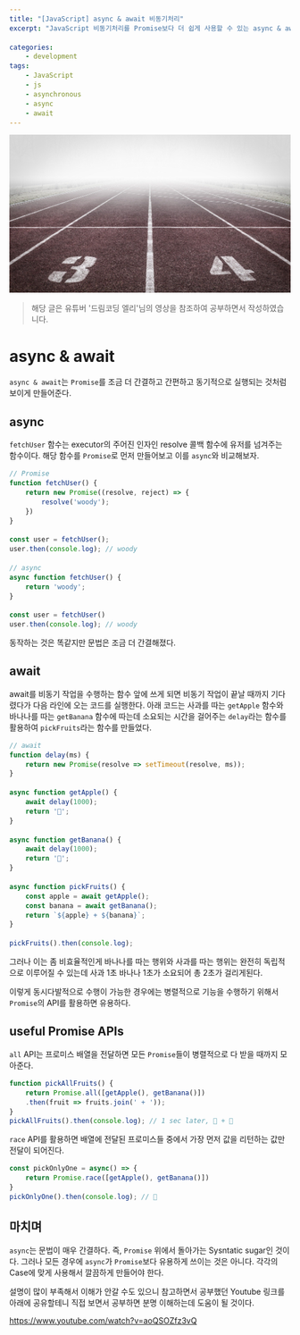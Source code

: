 ```yaml
---
title: "[JavaScript] async & await 비동기처리"
excerpt: "JavaScript 비동기처리를 Promise보다 더 쉽게 사용할 수 있는 async & await에 대해 알아보자."

categories:
    - development
tags:
    - JavaScript
    - js
    - asynchronous
    - async
    - await
---
```

![async](/assets/images/async.jpg)

> 해당 글은 유튜버 '드림코딩 엘리'님의 영상을 참조하여 공부하면서 작성하였습니다.


# async & await
`async & await`는 `Promise`를 조금 더 간결하고 간편하고 동기적으로 실행되는 것처럼 보이게 만들어준다.

## async

`fetchUser` 함수는 executor의 주어진 인자인 resolve 콜백 함수에 유저를 넘겨주는 함수이다. 해당 함수를 `Promise`로 먼저 만들어보고 이를 `async`와 비교해보자.

```js
// Promise
function fetchUser() {
    return new Promise((resolve, reject) => {
        resolve('woody');
    })
}

const user = fetchUser();
user.then(console.log); // woody

// async
async function fetchUser() {
    return 'woody';
}

const user = fetchUser()
user.then(console.log); // woody
```

동작하는 것은 똑같지만 문법은 조금 더 간결해졌다.

## await

await를 비동기 작업을 수행하는 함수 앞에 쓰게 되면 비동기 작업이 끝날 때까지 기다렸다가 다음 라인에 오는 코드를 실행한다. 아래 코드는 사과를 따는 `getApple` 함수와 바나나를 따는 `getBanana` 함수에 따는데 소요되는 시간을 걸어주는 `delay`라는 함수를 활용하여 `pickFruits`라는 함수를 만들었다.

```js
// await
function delay(ms) {
    return new Promise(resolve => setTimeout(resolve, ms));
}

async function getApple() {
    await delay(1000);
    return '🍎';
}

async function getBanana() {
    await delay(1000);
    return '🍌';
}

async function pickFruits() {
    const apple = await getApple();
    const banana = await getBanana();
    return `${apple} + ${banana}`;
}

pickFruits().then(console.log);
```

그러나 이는 좀 비효율적인게 바나나를 따는 행위와 사과를 따는 행위는 완전히 독립적으로 이루어질 수 있는데 사과 1초 바나나 1초가 소요되어 총 2초가 걸리게된다.

이렇게 동시다발적으로 수행이 가능한 경우에는 병렬적으로 기능을 수행하기 위해서  `Promise`의 API를 활용하면 유용하다.

## useful Promise APIs

`all` API는 프로미스 배열을 전달하면 모든 `Promise`들이 병렬적으로 다 받을 때까지 모아준다.

```js
function pickAllFruits() {
    return Promise.all([getApple(), getBanana()])
    .then(fruit => fruits.join(' + '));
}
pickAllFruits().then(console.log); // 1 sec later, 🍎 + 🍌
```

`race` API를 활용하면 배열에 전달된 프로미스들 중에서 가장 먼저 값을 리턴하는 값만 전달이 되어진다.

```js
const pickOnlyOne = async() => {
    return Promise.race([getApple(), getBanana()])
}
pickOnlyOne().then(console.log); // 🍎
```

## 마치며

`async`는 문법이 매우 간결하다. 즉, `Promise` 위에서 돌아가는 Sysntatic sugar인 것이다. 그러나 모든 경우에 `async`가 `Promise`보다 유용하게 쓰이는 것은 아니다. 각각의 Case에 맞게 사용해서 깔끔하게 만들어야 한다.

설명이 많이 부족해서 이해가 안갈 수도 있으니 참고하면서 공부했던 Youtube 링크를 아래에 공유할테니 직접 보면서 공부하면 분명 이해하는데 도움이 될 것이다.

https://www.youtube.com/watch?v=aoQSOZfz3vQ